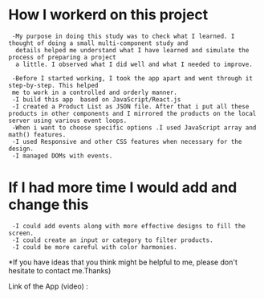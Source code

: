 # How I workerd on this project

     -My purpose in doing this study was to check what I learned. I thought of doing a small multi-component study and
      details helped me understand what I have learned and simulate the process of preparing a project
      a little. I observed what I did well and what I needed to improve.
      
     -Before I started working, I took the app apart and went through it step-by-step. This helped 
     me to work in a controlled and orderly manner.
     -I build this app  based on JavaScript/React.js
     -I created a Product List as JSON file. After that i put all these products in other components and I mirrored the products on the local server using various event loops.
     -When i want to choose specific options .I used JavaScript array and math() features.
     -I used Responsive and other CSS features when necessary for the design.
     -I managed DOMs with events.

# If I had more time I would add and change this 

     -I could add events along with more effective designs to fill the screen.
     -I could create an input or category to filter products.
     -I could be more careful with color harmonies.
     
*If you have ideas that you think might be helpful to me, please don't hesitate to contact me.Thanks)
     
     
 Link of the App (video) : 
